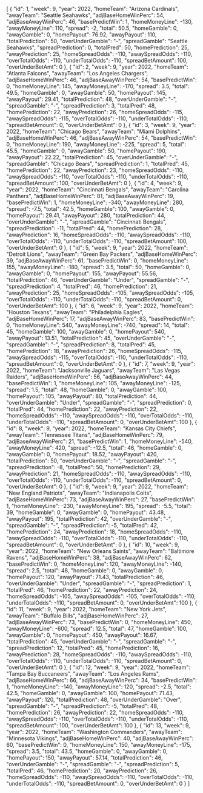[
    {
        "id": 1,
        "week": 9,
        "year": 2022,
        "homeTeam": "Arizona Cardinals",
        "awayTeam": "Seattle Seahawks",
        "adjBaseHomeWinPerc": 54,
        "adjBaseAwayWinPerc": 46,
        "basePredictWin": 1,
        "homeMoneyLine": -130,
        "awayMoneyLine": 110,
        "spread": -2,
        "total": 50.5,
        "homeGamble": 0,
        "awayGamble": 0,
        "homePayout": 76.92,
        "awayPayout": 110,
        "totalPrediction": 50,
        "overUnderGamble": "-",
        "spreadGamble": "Seattle Seahawks",
        "spreadPrediction": 0,
        "totalPred": 50,
        "homePrediction": 25,
        "awayPrediction": 25,
        "homeSpreadOdds": -110,
        "awaySpreadOdds": -110,
        "overTotalOdds": -110,
        "underTotalOdds": -110,
        "spreadBetAmount": 100,
        "overUnderBetAmt": 0
    },
    {
        "id": 2,
        "week": 9,
        "year": 2022,
        "homeTeam": "Atlanta Falcons",
        "awayTeam": "Los Angeles Chargers",
        "adjBaseHomeWinPerc": 46,
        "adjBaseAwayWinPerc": 54,
        "basePredictWin": 0,
        "homeMoneyLine": 145,
        "awayMoneyLine": -170,
        "spread": 3.5,
        "total": 49.5,
        "homeGamble": 0,
        "awayGamble": 50,
        "homePayout": 145,
        "awayPayout": 29.41,
        "totalPrediction": 48,
        "overUnderGamble": "-",
        "spreadGamble": "-",
        "spreadPrediction": 3,
        "totalPred": 48,
        "homePrediction": 22,
        "awayPrediction": 26,
        "homeSpreadOdds": -115,
        "awaySpreadOdds": -115,
        "overTotalOdds": -110,
        "underTotalOdds": -110,
        "spreadBetAmount": 0,
        "overUnderBetAmt": 0
    },
    {
        "id": 3,
        "week": 9,
        "year": 2022,
        "homeTeam": "Chicago Bears",
        "awayTeam": "Miami Dolphins",
        "adjBaseHomeWinPerc": 46,
        "adjBaseAwayWinPerc": 54,
        "basePredictWin": 0,
        "homeMoneyLine": 190,
        "awayMoneyLine": -225,
        "spread": 5,
        "total": 45.5,
        "homeGamble": 0,
        "awayGamble": 50,
        "homePayout": 190,
        "awayPayout": 22.22,
        "totalPrediction": 45,
        "overUnderGamble": "-",
        "spreadGamble": "Chicago Bears",
        "spreadPrediction": 1,
        "totalPred": 45,
        "homePrediction": 22,
        "awayPrediction": 23,
        "homeSpreadOdds": -110,
        "awaySpreadOdds": -110,
        "overTotalOdds": -110,
        "underTotalOdds": -110,
        "spreadBetAmount": 100,
        "overUnderBetAmt": 0
    },
    {
        "id": 4,
        "week": 9,
        "year": 2022,
        "homeTeam": "Cincinnati Bengals",
        "awayTeam": "Carolina Panthers",
        "adjBaseHomeWinPerc": 81,
        "adjBaseAwayWinPerc": 19,
        "basePredictWin": 1,
        "homeMoneyLine": -340,
        "awayMoneyLine": 280,
        "spread": -7.5,
        "total": 42.5,
        "homeGamble": 100,
        "awayGamble": 0,
        "homePayout": 29.41,
        "awayPayout": 280,
        "totalPrediction": 44,
        "overUnderGamble": "-",
        "spreadGamble": "Cincinnati Bengals",
        "spreadPrediction": -11,
        "totalPred": 44,
        "homePrediction": 28,
        "awayPrediction": 16,
        "homeSpreadOdds": -110,
        "awaySpreadOdds": -110,
        "overTotalOdds": -110,
        "underTotalOdds": -110,
        "spreadBetAmount": 100,
        "overUnderBetAmt": 0
    },
    {
        "id": 5,
        "week": 9,
        "year": 2022,
        "homeTeam": "Detroit Lions",
        "awayTeam": "Green Bay Packers",
        "adjBaseHomeWinPerc": 39,
        "adjBaseAwayWinPerc": 61,
        "basePredictWin": 0,
        "homeMoneyLine": 155,
        "awayMoneyLine": -180,
        "spread": 3.5,
        "total": 50,
        "homeGamble": 0,
        "awayGamble": 0,
        "homePayout": 155,
        "awayPayout": 55.56,
        "totalPrediction": 46,
        "overUnderGamble": "Under",
        "spreadGamble": "-",
        "spreadPrediction": 4,
        "totalPred": 46,
        "homePrediction": 21,
        "awayPrediction": 25,
        "homeSpreadOdds": -105,
        "awaySpreadOdds": -105,
        "overTotalOdds": -110,
        "underTotalOdds": -110,
        "spreadBetAmount": 0,
        "overUnderBetAmt": 100
    },
    {
        "id": 6,
        "week": 9,
        "year": 2022,
        "homeTeam": "Houston Texans",
        "awayTeam": "Philadelphia Eagles",
        "adjBaseHomeWinPerc": 17,
        "adjBaseAwayWinPerc": 83,
        "basePredictWin": 0,
        "homeMoneyLine": 540,
        "awayMoneyLine": -740,
        "spread": 14,
        "total": 45,
        "homeGamble": 100,
        "awayGamble": 0,
        "homePayout": 540,
        "awayPayout": 13.51,
        "totalPrediction": 45,
        "overUnderGamble": "-",
        "spreadGamble": "-",
        "spreadPrediction": 8,
        "totalPred": 45,
        "homePrediction": 18,
        "awayPrediction": 26,
        "homeSpreadOdds": -115,
        "awaySpreadOdds": -115,
        "overTotalOdds": -110,
        "underTotalOdds": -110,
        "spreadBetAmount": 0,
        "overUnderBetAmt": 0
    },
    {
        "id": 7,
        "week": 9,
        "year": 2022,
        "homeTeam": "Jacksonville Jaguars",
        "awayTeam": "Las Vegas Raiders",
        "adjBaseHomeWinPerc": 56,
        "adjBaseAwayWinPerc": 44,
        "basePredictWin": 1,
        "homeMoneyLine": 105,
        "awayMoneyLine": -125,
        "spread": 1.5,
        "total": 48,
        "homeGamble": 0,
        "awayGamble": 100,
        "homePayout": 105,
        "awayPayout": 80,
        "totalPrediction": 44,
        "overUnderGamble": "Under",
        "spreadGamble": "-",
        "spreadPrediction": 0,
        "totalPred": 44,
        "homePrediction": 22,
        "awayPrediction": 22,
        "homeSpreadOdds": -110,
        "awaySpreadOdds": -110,
        "overTotalOdds": -110,
        "underTotalOdds": -110,
        "spreadBetAmount": 0,
        "overUnderBetAmt": 100
    },
    {
        "id": 8,
        "week": 9,
        "year": 2022,
        "homeTeam": "Kansas City Chiefs",
        "awayTeam": "Tennessee Titans",
        "adjBaseHomeWinPerc": 79,
        "adjBaseAwayWinPerc": 21,
        "basePredictWin": 1,
        "homeMoneyLine": -540,
        "awayMoneyLine": 420,
        "spread": -12.5,
        "total": 46,
        "homeGamble": 0,
        "awayGamble": 0,
        "homePayout": 18.52,
        "awayPayout": 420,
        "totalPrediction": 50,
        "overUnderGamble": "-",
        "spreadGamble": "-",
        "spreadPrediction": -8,
        "totalPred": 50,
        "homePrediction": 29,
        "awayPrediction": 21,
        "homeSpreadOdds": -110,
        "awaySpreadOdds": -110,
        "overTotalOdds": -110,
        "underTotalOdds": -110,
        "spreadBetAmount": 0,
        "overUnderBetAmt": 0
    },
    {
        "id": 9,
        "week": 9,
        "year": 2022,
        "homeTeam": "New England Patriots",
        "awayTeam": "Indianapolis Colts",
        "adjBaseHomeWinPerc": 73,
        "adjBaseAwayWinPerc": 27,
        "basePredictWin": 1,
        "homeMoneyLine": -230,
        "awayMoneyLine": 195,
        "spread": -5.5,
        "total": 39,
        "homeGamble": 0,
        "awayGamble": 0,
        "homePayout": 43.48,
        "awayPayout": 195,
        "totalPrediction": 42,
        "overUnderGamble": "-",
        "spreadGamble": "-",
        "spreadPrediction": -5,
        "totalPred": 42,
        "homePrediction": 24,
        "awayPrediction": 18,
        "homeSpreadOdds": -110,
        "awaySpreadOdds": -110,
        "overTotalOdds": -110,
        "underTotalOdds": -110,
        "spreadBetAmount": 0,
        "overUnderBetAmt": 0
    },
    {
        "id": 10,
        "week": 9,
        "year": 2022,
        "homeTeam": "New Orleans Saints",
        "awayTeam": "Baltimore Ravens",
        "adjBaseHomeWinPerc": 38,
        "adjBaseAwayWinPerc": 62,
        "basePredictWin": 0,
        "homeMoneyLine": 120,
        "awayMoneyLine": -140,
        "spread": 2.5,
        "total": 48,
        "homeGamble": 0,
        "awayGamble": 0,
        "homePayout": 120,
        "awayPayout": 71.43,
        "totalPrediction": 46,
        "overUnderGamble": "Under",
        "spreadGamble": "-",
        "spreadPrediction": 1,
        "totalPred": 46,
        "homePrediction": 22,
        "awayPrediction": 24,
        "homeSpreadOdds": -105,
        "awaySpreadOdds": -105,
        "overTotalOdds": -110,
        "underTotalOdds": -110,
        "spreadBetAmount": 0,
        "overUnderBetAmt": 100
    },
    {
        "id": 11,
        "week": 9,
        "year": 2022,
        "homeTeam": "New York Jets",
        "awayTeam": "Buffalo Bills",
        "adjBaseHomeWinPerc": 27,
        "adjBaseAwayWinPerc": 73,
        "basePredictWin": 0,
        "homeMoneyLine": 450,
        "awayMoneyLine": -600,
        "spread": 12.5,
        "total": 47,
        "homeGamble": 100,
        "awayGamble": 0,
        "homePayout": 450,
        "awayPayout": 16.67,
        "totalPrediction": 45,
        "overUnderGamble": "-",
        "spreadGamble": "-",
        "spreadPrediction": 12,
        "totalPred": 45,
        "homePrediction": 16,
        "awayPrediction": 28,
        "homeSpreadOdds": -110,
        "awaySpreadOdds": -110,
        "overTotalOdds": -110,
        "underTotalOdds": -110,
        "spreadBetAmount": 0,
        "overUnderBetAmt": 0
    },
    {
        "id": 12,
        "week": 9,
        "year": 2022,
        "homeTeam": "Tampa Bay Buccaneers",
        "awayTeam": "Los Angeles Rams",
        "adjBaseHomeWinPerc": 66,
        "adjBaseAwayWinPerc": 34,
        "basePredictWin": 1,
        "homeMoneyLine": -140,
        "awayMoneyLine": 120,
        "spread": -2.5,
        "total": 42.5,
        "homeGamble": 0,
        "awayGamble": 100,
        "homePayout": 71.43,
        "awayPayout": 120,
        "totalPrediction": 48,
        "overUnderGamble": "Over",
        "spreadGamble": "-",
        "spreadPrediction": -5,
        "totalPred": 48,
        "homePrediction": 26,
        "awayPrediction": 22,
        "homeSpreadOdds": -110,
        "awaySpreadOdds": -110,
        "overTotalOdds": -110,
        "underTotalOdds": -110,
        "spreadBetAmount": 100,
        "overUnderBetAmt": 100
    },
    {
        "id": 13,
        "week": 9,
        "year": 2022,
        "homeTeam": "Washington Commanders",
        "awayTeam": "Minnesota Vikings",
        "adjBaseHomeWinPerc": 40,
        "adjBaseAwayWinPerc": 60,
        "basePredictWin": 0,
        "homeMoneyLine": 150,
        "awayMoneyLine": -175,
        "spread": 3.5,
        "total": 43.5,
        "homeGamble": 0,
        "awayGamble": 0,
        "homePayout": 150,
        "awayPayout": 57.14,
        "totalPrediction": 46,
        "overUnderGamble": "-",
        "spreadGamble": "-",
        "spreadPrediction": 5,
        "totalPred": 46,
        "homePrediction": 20,
        "awayPrediction": 26,
        "homeSpreadOdds": -110,
        "awaySpreadOdds": -110,
        "overTotalOdds": -110,
        "underTotalOdds": -110,
        "spreadBetAmount": 0,
        "overUnderBetAmt": 0
    }
]
